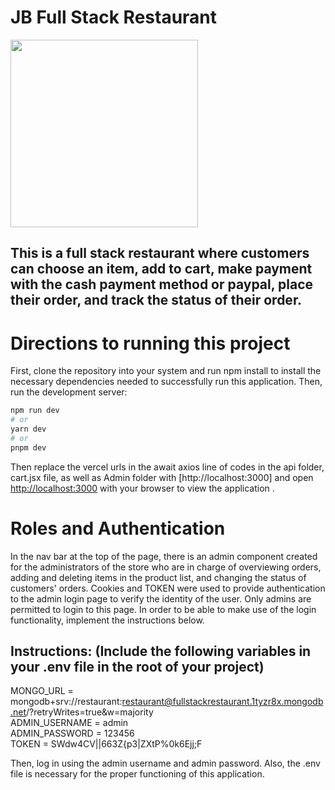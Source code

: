 # JB Full Stack Restaurant
<img src = 'public/img/pngburger.png' width='300' />

## This is a full stack restaurant where customers can choose an item, add to cart, make payment with the cash payment method or paypal, place their order, and track the status of their order.

# Directions to running this project

First, clone the repository into your system and run npm install to install the necessary dependencies needed to successfully run this application. 
Then, run the development server:

```bash
npm run dev
# or
yarn dev
# or
pnpm dev
```

Then replace the vercel urls in the await axios line of codes in the api folder, cart.jsx file, as well as Admin folder with [http://localhost:3000] and open [http://localhost:3000](http://localhost:3000) with your browser to view the application .


# Roles and Authentication
In the nav bar at the top of the page, there is an admin component created for the administrators of the store who are in charge of overviewing orders, adding and deleting items in the product list, and changing the status of customers' orders. Cookies and TOKEN were used to provide authentication to the admin login page to verify the identity of the user. Only admins are permitted to login to this page. In order to be able to make use of the login functionality, implement the instructions below.

## Instructions: (Include the following variables in your .env file in the root of your project)
MONGO_URL = mongodb+srv://restaurant:restaurant@fullstackrestaurant.1tyzr8x.mongodb.net/?retryWrites=true&w=majority <br />
ADMIN_USERNAME = admin <br />
ADMIN_PASSWORD = 123456 <br />
TOKEN = SWdw4CV||663Z{p3|ZXtP%0k6Ejj;F <br />

Then, log in using the admin username and admin password. Also, the .env file is necessary for the proper functioning of this application.
